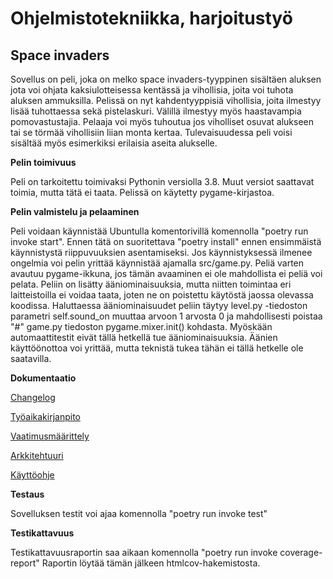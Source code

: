 # Ohjelmistotekniikka, harjoitustyö
## Space invaders

Sovellus on peli, joka on melko space invaders-tyyppinen sisältäen aluksen jota voi ohjata kaksiulotteisessa kentässä ja vihollisia, joita voi tuhota aluksen ammuksilla.
Pelissä on nyt kahdentyyppisiä vihollisia, joita ilmestyy lisää tuhottaessa sekä pistelaskuri. Välillä ilmestyy myös haastavampia pomovastustajia. Pelaaja voi myös tuhoutua jos viholliset osuvat alukseen tai se törmää vihollisiin liian monta kertaa. Tulevaisuudessa peli voisi sisältää myös esimerkiksi erilaisia aseita alukselle.

**Pelin toimivuus**

Peli on tarkoitettu toimivaksi Pythonin versiolla 3.8. Muut versiot saattavat toimia, mutta tätä ei taata. Pelissä on käytetty pygame-kirjastoa.

**Pelin valmistelu ja pelaaminen**

Peli voidaan käynnistää Ubuntulla komentorivillä komennolla "poetry run invoke start". Ennen tätä on suoritettava "poetry install" ennen ensimmäistä käynnistystä riippuvuuksien asentamiseksi. Jos käynnistyksessä ilmenee ongelmia voi pelin yrittää käynnistää ajamalla src/game.py. Peliä varten avautuu pygame-ikkuna, jos tämän avaaminen ei ole mahdollista ei peliä voi pelata.
Peliin on lisätty ääniominaisuuksia, mutta niitten toimintaa eri laitteistoilla ei voidaa taata, joten ne on poistettu käytöstä jaossa olevassa koodissa. Haluttaessa ääniominaisuudet peliin täytyy level.py -tiedoston parametri self.sound_on muuttaa arvoon 1 arvosta 0 ja mahdollisesti poistaa "#" game.py tiedoston pygame.mixer.init() kohdasta. Myöskään automaattitestit eivät tällä hetkellä tue ääniominaisuuksia. Äänien käyttöönottoa voi yrittää, mutta teknistä tukea tähän ei tällä hetkelle ole saatavilla.
 
**Dokumentaatio**

[Changelog](https://github.com/arolaeemil/ot-harjoitustyo/blob/master/python-space-invaders/dokumentaatio/changelog.md)

[Työaikakirjanpito](https://github.com/arolaeemil/ot-harjoitustyo/blob/master/python-space-invaders/dokumentaatio/tuntikirjanpito.md)

[Vaatimusmäärittely](https://github.com/arolaeemil/ot-harjoitustyo/blob/master/python-space-invaders/dokumentaatio/vaatimusmaarittely.md)

[Arkkitehtuuri](https://github.com/arolaeemil/ot-harjoitustyo/blob/master/python-space-invaders/dokumentaatio/arkkitehtuuri.md)

[Käyttöohje](https://github.com/arolaeemil/ot-harjoitustyo/blob/master/python-space-invaders/dokumentaatio/kayttoohje.md)

**Testaus**

Sovelluksen testit voi ajaa komennolla "poetry run invoke test"

**Testikattavuus**

Testikattavuusraportin saa aikaan komennolla "poetry run invoke coverage-report"
Raportin löytää tämän jälkeen htmlcov-hakemistosta.
